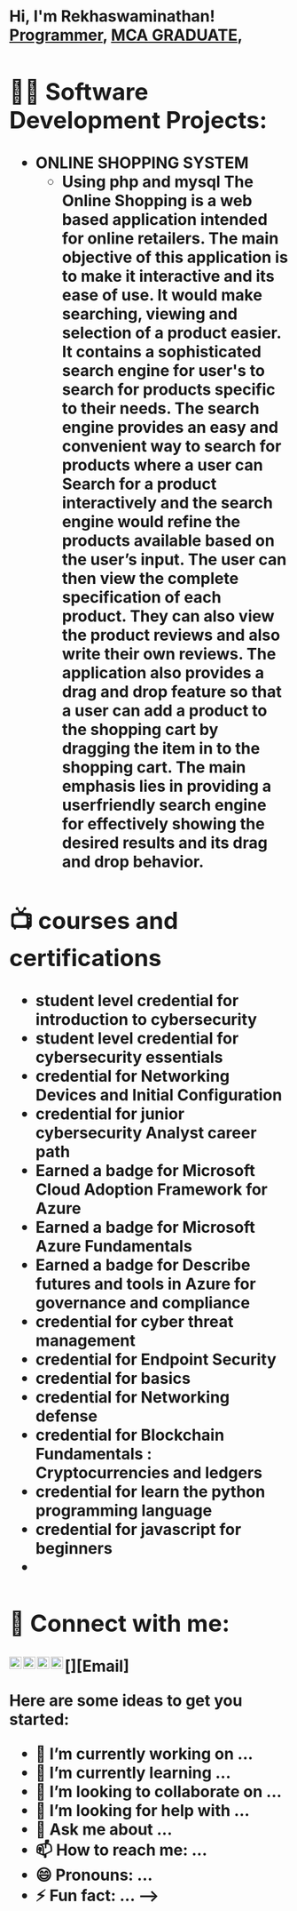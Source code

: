 <h1>Hi, I'm Rekhaswaminathan! <br/><a href="https://github.com/joshmadakor1">Programmer</a>, <a href="https://www.linkedin.com/in/REKHA SWAMINATHAN/">MCA GRADUATE</a>, <a/>

<h2>👨‍💻 Software Development Projects:</h2>

- <b>ONLINE SHOPPING SYSTEM </b>
  - <b>Using php and mysql</b>
The Online Shopping is a web based application intended for online retailers. The main
objective of this application is to make it interactive and its ease of use. It would make
searching, viewing and selection of a product easier. It contains a sophisticated search
engine for user's to search for products specific to their needs. The search engine provides
an easy and convenient way to search for products where a user can Search for a product
interactively and the search engine would refine the products available based on the
user’s input. The user can then view the complete specification of each product. They can
also view the product reviews and also write their own reviews. The application also
provides a drag and drop feature so that a user can add a product to the shopping cart by
dragging the item in to the shopping cart. The main emphasis lies in providing a userfriendly search engine for effectively showing the desired results and its drag and drop
behavior.
<h2>📺 courses and certifications</h2>

 - student level credential for  introduction to cybersecurity
 - student level credential for cybersecurity essentials
 - credential for Networking Devices and Initial Configuration
 - credential for junior cybersecurity Analyst career path
 - Earned a badge for Microsoft Cloud Adoption Framework for Azure
 - Earned a badge for  Microsoft Azure Fundamentals
 - Earned a badge for  Describe  futures and tools in Azure for governance and compliance
 - credential for cyber threat management
 - credential for Endpoint Security
 - credential for basics
 - credential for Networking defense
 - credential for Blockchain Fundamentals : Cryptocurrencies and ledgers
 - credential for learn the python programming language
 - credential for javascript for beginners
 - 
<h2> 🤳 Connect with me:</h2>

[<img align="left" alt="rekhaswaminathan88@gmail.com | Email" width="22px" src="https://cdn.jsdelivr.net/npm/simple-icons@v3/icons/Email" />][Email]
[<img align="left" alt="JoshMadakor | Twitter" width="22px" src="https://cdn.jsdelivr.net/npm/simple-icons@v3/icons/twitter.svg" />][twitter]
[<img align="left" alt="JoshMadakor | LinkedIn" width="22px" src="https://cdn.jsdelivr.net/npm/simple-icons@v3/icons/linkedin.svg" />][linkedin]
[<img align="left" alt="JoshMadakor | Instagram" width="22px" src="https://cdn.jsdelivr.net/npm/simple-icons@v3/icons/instagram.svg" />][instagram]

[twitter]: https://twitter.com/joshmadakor
[youtube]: https://www.youtube.com/c/joshmadakor
[instagram]: https://www.instagram.com/joshmadakor/
[linkedin]: https://linkedin.com/in/joshmadakor



Here are some ideas to get you started:

- 🔭 I’m currently working on ...
- 🌱 I’m currently learning ...
- 👯 I’m looking to collaborate on ...
- 🤔 I’m looking for help with ...
- 💬 Ask me about ...
- 📫 How to reach me: ...
- 😄 Pronouns: ...
- ⚡ Fun fact: ...
-->
